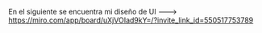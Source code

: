 En el siguiente se encuentra mi diseño de UI ---> https://miro.com/app/board/uXjVOIad9kY=/?invite_link_id=550517753789
